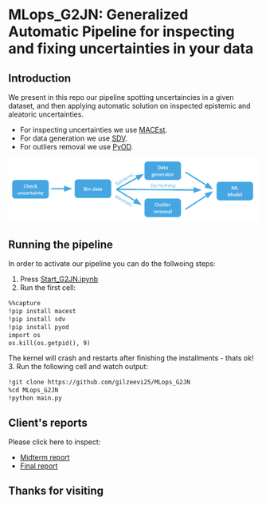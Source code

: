 # MLops_G2JN: Generalized Automatic Pipeline for inspecting and fixing uncertainties in your data
## Introduction
We present in this repo our pipeline spotting uncertaincies in a given dataset, and then applying automatic solution on inspected epistemic and aleatoric uncertainties.<br>
- For inspecting uncertainties we use [MACEst](https://github.com/oracle/macest).
- For data generation we use [SDV](https://github.com/sdv-dev/SDV).
- For outliers removal we use [PyOD](https://github.com/yzhao062/pyod). 

![Our proposed pipeline](https://github.com/gilzeevi25/MLops_G2JN/blob/master/utils/pipeline.PNG)
## Running the pipeline
In order to activate our pipeline you can do the follwoing steps:<br>
1. Press [Start_G2JN.ipynb](https://colab.research.google.com/github/gilzeevi25/MLops_G2JN/blob/master/Start_G2JN.ipynb)
2. Run the first cell:
```
%%capture
!pip install macest
!pip install sdv
!pip install pyod
import os
os.kill(os.getpid(), 9)
```
The kernel will crash and restarts after finishing the installments - thats ok!<br>
3. Run the following cell and watch output:
```
!git clone https://github.com/gilzeevi25/MLops_G2JN 
%cd MLops_G2JN
!python main.py 
```
## Client's reports
Please click here to inspect:<br>
- [Midterm report](https://github.com/gilzeevi25/MLops_G2JN/blob/master/report/G2JN_Final_Report.pdf)
- [Final report](https://github.com/gilzeevi25/MLops_G2JN/blob/master/report/G2JN_Midterm_Report.pdf)

## Thanks for visiting



